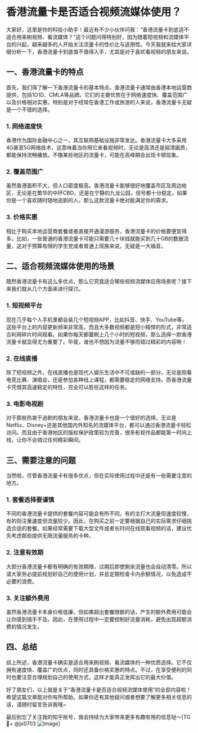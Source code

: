 # 香港流量卡是否适合视频流媒体使用？

大家好，这里是你的科技小助手！最近有不少小伙伴问我：“香港流量卡到底适不适合用来刷视频、看流媒体？”这个问题问得特别好，因为随着短视频和流媒体平台的兴起，越来越多的人开始关注流量卡的性价比与适用性。今天我就来给大家详细分析一下，香港流量卡到底值不值得入手，尤其是对于喜欢看视频的朋友来说。

## 一、香港流量卡的特点

首先，我们得了解一下香港流量卡的基本特点。香港流量卡通常由香港本地运营商提供，包括1O1D、CMLA等品牌。它们的主要优势在于网络速度快、覆盖范围广以及价格相对实惠。特别是对于经常在香港工作或旅游的人来说，香港流量卡无疑是一个不错的选择。

### 1. 网络速度快

香港作为国际金融中心之一，其互联网基础设施非常发达。香港流量卡大多采用4G甚至5G网络技术，这意味着当你用它来看视频时，无论是高清还是超清画质，都能保持流畅播放。不像某些地区的流量卡，可能在高峰期会出现卡顿现象。

### 2. 覆盖范围广

虽然香港面积不大，但人口密度极高。香港流量卡能够很好地覆盖市区及周边地区，无论是在繁华的中环CBD，还是在宁静的九龙公园，信号都十分稳定。如果你是一个喜欢随时随地追剧的人，那么这款流量卡绝对能满足你的需求。

### 3. 价格实惠

相比于购买本地运营商套餐或者直接开通漫游服务，香港流量卡的价格要便宜得多。比如，一张普通的香港流量卡可能只需要几十块钱就能买到几十GB的数据流量，这对于预算有限的学生党或者普通上班族来说，无疑是一大福音。

## 二、适合视频流媒体使用的场景

既然香港流量卡有这么多优点，那么它究竟适合哪些视频流媒体应用场景呢？接下来我们就从几个方面来进行探讨。

### 1. 短视频平台

现在几乎每个人手机里都会装几个短视频APP，比如抖音、快手、YouTube等。这些平台上的内容更新频率非常高，而且大多数视频都是短小精悍的形式，非常适合利用碎片时间观看。如果你每天都要刷上几个小时的短视频，那么选择一款香港流量卡就显得尤为重要了。毕竟，谁也不想因为流量不够而错过精彩的内容啊！

### 2. 在线直播

除了短视频之外，在线直播也是现代人娱乐生活中不可或缺的一部分。无论是观看电竞比赛、演唱会，还是参加各种线上课程，都需要稳定的网络支持。而香港流量卡凭借其高速稳定的特性，完全可以胜任这样的任务。

### 3. 电影电视剧

对于那些热衷于追剧的朋友来说，香港流量卡也是一个很好的选择。无论是Netflix、Disney+还是其他国内外知名的流媒体平台，都可以通过香港流量卡轻松访问。而且由于香港地区的版权保护政策较为完善，很多影视作品都能第一时间上线，让你不会错过任何精彩瞬间。

## 三、需要注意的问题

当然啦，尽管香港流量卡有很多优点，但在实际使用过程中还是有一些需要注意的地方。

### 1. 套餐选择要谨慎

不同的香港流量卡提供的套餐内容可能会有所不同，有的主打大流量但速度较慢，有的则注重速度但流量较少。因此，在购买之前一定要根据自己的实际需求仔细挑选合适的套餐。如果经常需要下载大型文件或者长时间在线观看视频的话，建议优先考虑那些提供无限流量服务的卡种。

### 2. 注意有效期

大部分香港流量卡都有明确的有效期限，过期后即使剩余流量也会自动清零。所以请大家务必提前规划好自己的使用计划，并且定期检查卡内余额情况，以免造成不必要的浪费。

### 3. 关注额外费用

虽然香港流量卡本身价格低廉，但如果超出套餐限额的话，产生的额外费用可能会让你感到措手不及。因此，在使用过程中一定要控制好流量消耗，避免出现超额消费的情况发生。

## 四、总结

综上所述，香港流量卡确实是适合用来刷视频、看流媒体的一种优质选择。它不仅拥有速度快、覆盖广的优点，同时还具备价格实惠的特点。不过，在享受便利的同时也要注意合理规划自己的使用方式，这样才能真正发挥出它的最大价值。

好了朋友们，以上就是关于“香港流量卡是否适合视频流媒体使用”的全部内容啦！希望这篇文章能对你有所帮助。如果你还有其他疑问或者想要了解更多相关信息的话，请随时留言告诉我哦~

最后别忘了关注我的知乎账号，我会持续为大家带来更多有趣有用的信息哒～[TG💪+ @jx0703 ![Image](https://github.com/user-attachments/assets/dbca1d08-cadb-493c-b0ec-ad6f7a83f270)]
